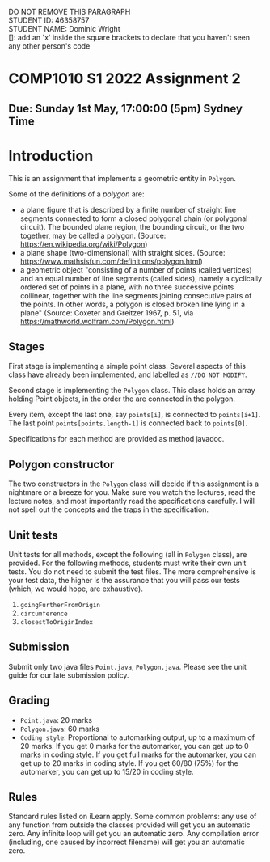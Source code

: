 DO NOT REMOVE THIS PARAGRAPH  
STUDENT ID: 46358757  
STUDENT NAME: Dominic Wright  
[]: add an 'x' inside the square brackets to declare that you haven't seen any other person's code

# COMP1010 S1 2022 Assignment 2

## Due: Sunday 1st May, 17:00:00 (5pm) Sydney Time


# Introduction

This is an assignment that implements a geometric entity in `Polygon`.

Some of the definitions of a *polygon* are:

- a plane figure that is described by a finite number of straight line segments connected to form a closed polygonal chain (or polygonal circuit). The bounded plane region, the bounding circuit, or the two together, may be called a polygon. (Source: https://en.wikipedia.org/wiki/Polygon)
- a plane shape (two-dimensional) with straight sides. (Source: https://www.mathsisfun.com/definitions/polygon.html)
- a geometric object "consisting of a number of points (called vertices) and an equal number of line segments (called sides), namely a cyclically ordered set of points in a plane, with no three successive points collinear, together with the line segments joining consecutive pairs of the points. In other words, a polygon is closed broken line lying in a plane" (Source: Coxeter and Greitzer 1967, p. 51, via https://mathworld.wolfram.com/Polygon.html)


## Stages 

First stage is implementing a simple point class. Several aspects of this class have already been implemented, and labelled as `//DO NOT MODIFY`.

Second stage is implementing the `Polygon` class. This class holds an array holding Point objects, in the order the are connected in the polygon. 

Every item, except the last one, say `points[i]`, is connected to `points[i+1]`. The last point `points[points.length-1]` is connected back to `points[0]`.

Specifications for each method are provided as method javadoc.

## Polygon constructor

The two constructors in the `Polygon` class will decide if this assignment is a nightmare or a breeze for you. Make sure you watch the lectures, read the lecture notes, and most importantly read the specifications carefully. I will not spell out the concepts and the traps in the specification.

## Unit tests

Unit tests for all methods, except the following (all in `Polygon` class), are provided. For the following methods, students must write their own unit tests. You do not need to submit the test files. The more comprehensive is your test data, the higher is the assurance that you will pass our tests (which, we would hope, are exhaustive).

1. `goingFurtherFromOrigin`
2. `circumference`
3. `closestToOriginIndex`

## Submission

Submit only two java files `Point.java`, `Polygon.java`. Please see the unit guide for our late submission policy.

## Grading

- `Point.java`: 20 marks
- `Polygon.java`: 60 marks
- `Coding style`: Proportional to automarking output, up to a maximum of 20 marks. If you get 0 marks for the automarker, you can get up to 0 marks in coding style. If you get full marks for the automarker, you can get up to 20 marks in coding style. If you get 60/80 (75%) for the automarker, you can get up to 15/20 in coding style.

## Rules

Standard rules listed on iLearn apply. Some common problems: any use of any function from outside the classes provided will get you an automatic zero. Any infinite loop will get you an automatic zero. Any compilation error (including, one caused by incorrect filename) will get you an automatic zero.
